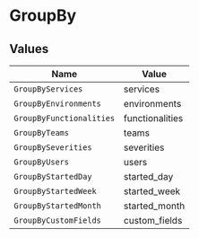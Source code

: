 # GroupBy


## Values

| Name                     | Value                    |
| ------------------------ | ------------------------ |
| `GroupByServices`        | services                 |
| `GroupByEnvironments`    | environments             |
| `GroupByFunctionalities` | functionalities          |
| `GroupByTeams`           | teams                    |
| `GroupBySeverities`      | severities               |
| `GroupByUsers`           | users                    |
| `GroupByStartedDay`      | started_day              |
| `GroupByStartedWeek`     | started_week             |
| `GroupByStartedMonth`    | started_month            |
| `GroupByCustomFields`    | custom_fields            |